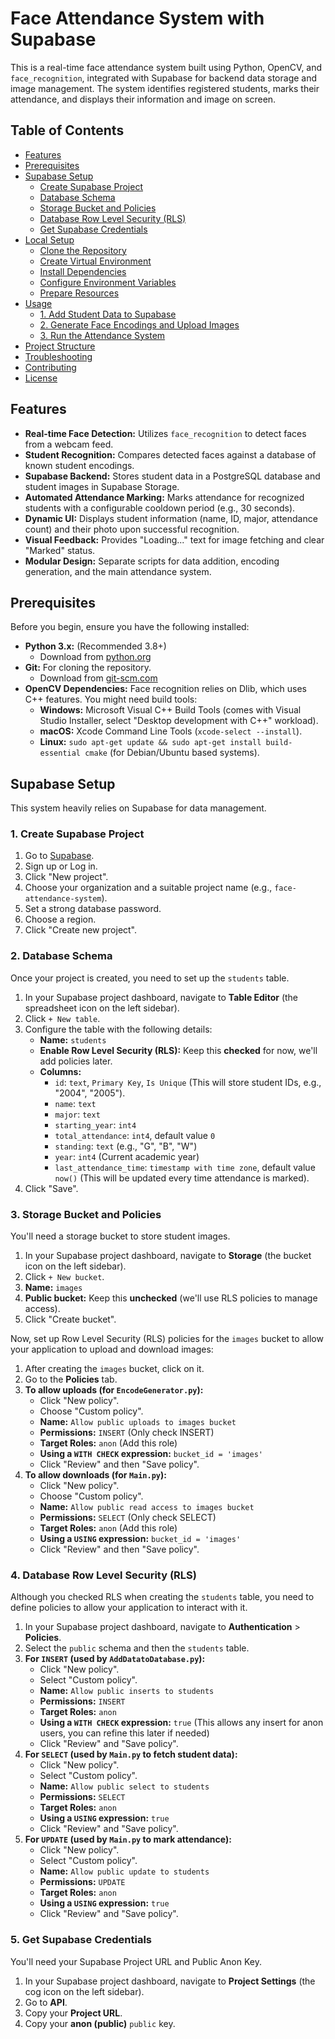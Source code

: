 # Face Attendance System with Supabase

This is a real-time face attendance system built using Python, OpenCV, and `face_recognition`, integrated with Supabase for backend data storage and image management. The system identifies registered students, marks their attendance, and displays their information and image on screen.

## Table of Contents

-   [Features](#features)
-   [Prerequisites](#prerequisites)
-   [Supabase Setup](#supabase-setup)
    -   [Create Supabase Project](#1-create-supabase-project)
    -   [Database Schema](#2-database-schema)
    -   [Storage Bucket and Policies](#3-storage-bucket-and-policies)
    -   [Database Row Level Security (RLS)](#4-database-row-level-security-rls)
    -   [Get Supabase Credentials](#5-get-supabase-credentials)
-   [Local Setup](#local-setup)
    -   [Clone the Repository](#1-clone-the-repository)
    -   [Create Virtual Environment](#2-create-virtual-environment)
    -   [Install Dependencies](#3-install-dependencies)
    -   [Configure Environment Variables](#4-configure-environment-variables)
    -   [Prepare Resources](#5-prepare-resources)
-   [Usage](#usage)
    -   [1. Add Student Data to Supabase](#1-add-student-data-to-supabase)
    -   [2. Generate Face Encodings and Upload Images](#2-generate-face-encodings-and-upload-images)
    -   [3. Run the Attendance System](#3-run-the-attendance-system)
-   [Project Structure](#project-structure)
-   [Troubleshooting](#troubleshooting)
-   [Contributing](#contributing)
-   [License](#license)

## Features

* **Real-time Face Detection:** Utilizes `face_recognition` to detect faces from a webcam feed.
* **Student Recognition:** Compares detected faces against a database of known student encodings.
* **Supabase Backend:** Stores student data in a PostgreSQL database and student images in Supabase Storage.
* **Automated Attendance Marking:** Marks attendance for recognized students with a configurable cooldown period (e.g., 30 seconds).
* **Dynamic UI:** Displays student information (name, ID, major, attendance count) and their photo upon successful recognition.
* **Visual Feedback:** Provides "Loading..." text for image fetching and clear "Marked" status.
* **Modular Design:** Separate scripts for data addition, encoding generation, and the main attendance system.

## Prerequisites

Before you begin, ensure you have the following installed:

* **Python 3.x:** (Recommended 3.8+)
    * Download from [python.org](https://www.python.org/downloads/)
* **Git:** For cloning the repository.
    * Download from [git-scm.com](https://git-scm.com/downloads)
* **OpenCV Dependencies:** Face recognition relies on Dlib, which uses C++ features. You might need build tools:
    * **Windows:** Microsoft Visual C++ Build Tools (comes with Visual Studio Installer, select "Desktop development with C++" workload).
    * **macOS:** Xcode Command Line Tools (`xcode-select --install`).
    * **Linux:** `sudo apt-get update && sudo apt-get install build-essential cmake` (for Debian/Ubuntu based systems).

## Supabase Setup

This system heavily relies on Supabase for data management.

### 1. Create Supabase Project

1.  Go to [Supabase](https://supabase.com/).
2.  Sign up or Log in.
3.  Click "New project".
4.  Choose your organization and a suitable project name (e.g., `face-attendance-system`).
5.  Set a strong database password.
6.  Choose a region.
7.  Click "Create new project".

### 2. Database Schema

Once your project is created, you need to set up the `students` table.

1.  In your Supabase project dashboard, navigate to **Table Editor** (the spreadsheet icon on the left sidebar).
2.  Click `+ New table`.
3.  Configure the table with the following details:
    * **Name:** `students`
    * **Enable Row Level Security (RLS):** Keep this **checked** for now, we'll add policies later.
    * **Columns:**
        * `id`: `text`, `Primary Key`, `Is Unique` (This will store student IDs, e.g., "2004", "2005").
        * `name`: `text`
        * `major`: `text`
        * `starting_year`: `int4`
        * `total_attendance`: `int4`, default value `0`
        * `standing`: `text` (e.g., "G", "B", "W")
        * `year`: `int4` (Current academic year)
        * `last_attendance_time`: `timestamp with time zone`, default value `now()` (This will be updated every time attendance is marked).
4.  Click "Save".

### 3. Storage Bucket and Policies

You'll need a storage bucket to store student images.

1.  In your Supabase project dashboard, navigate to **Storage** (the bucket icon on the left sidebar).
2.  Click `+ New bucket`.
3.  **Name:** `images`
4.  **Public bucket:** Keep this **unchecked** (we'll use RLS policies to manage access).
5.  Click "Create bucket".

Now, set up Row Level Security (RLS) policies for the `images` bucket to allow your application to upload and download images:

1.  After creating the `images` bucket, click on it.
2.  Go to the **Policies** tab.
3.  **To allow uploads (for `EncodeGenerator.py`):**
    * Click "New policy".
    * Choose "Custom policy".
    * **Name:** `Allow public uploads to images bucket`
    * **Permissions:** `INSERT` (Only check INSERT)
    * **Target Roles:** `anon` (Add this role)
    * **Using a `WITH CHECK` expression:** `bucket_id = 'images'`
    * Click "Review" and then "Save policy".
4.  **To allow downloads (for `Main.py`):**
    * Click "New policy".
    * Choose "Custom policy".
    * **Name:** `Allow public read access to images bucket`
    * **Permissions:** `SELECT` (Only check SELECT)
    * **Target Roles:** `anon` (Add this role)
    * **Using a `USING` expression:** `bucket_id = 'images'`
    * Click "Review" and then "Save policy".

### 4. Database Row Level Security (RLS)

Although you checked RLS when creating the `students` table, you need to define policies to allow your application to interact with it.

1.  In your Supabase project dashboard, navigate to **Authentication** > **Policies**.
2.  Select the `public` schema and then the `students` table.
3.  **For `INSERT` (used by `AddDatatoDatabase.py`):**
    * Click "New policy".
    * Select "Custom policy".
    * **Name:** `Allow public inserts to students`
    * **Permissions:** `INSERT`
    * **Target Roles:** `anon`
    * **Using a `WITH CHECK` expression:** `true` (This allows any insert for anon users, you can refine this later if needed)
    * Click "Review" and "Save policy".
4.  **For `SELECT` (used by `Main.py` to fetch student data):**
    * Click "New policy".
    * Select "Custom policy".
    * **Name:** `Allow public select to students`
    * **Permissions:** `SELECT`
    * **Target Roles:** `anon`
    * **Using a `USING` expression:** `true`
    * Click "Review" and "Save policy".
5.  **For `UPDATE` (used by `Main.py` to mark attendance):**
    * Click "New policy".
    * Select "Custom policy".
    * **Name:** `Allow public update to students`
    * **Permissions:** `UPDATE`
    * **Target Roles:** `anon`
    * **Using a `USING` expression:** `true`
    * Click "Review" and "Save policy".

### 5. Get Supabase Credentials

You'll need your Supabase Project URL and Public Anon Key.

1.  In your Supabase project dashboard, navigate to **Project Settings** (the cog icon on the left sidebar).
2.  Go to **API**.
3.  Copy your **Project URL**.
4.  Copy your **anon (public)** `public` key.
